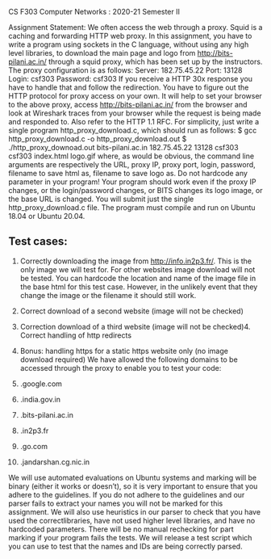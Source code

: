 CS F303 Computer Networks : 2020-21 Semester II

Assignment Statement:
We often access the web through a proxy. Squid is a caching and forwarding HTTP web proxy. In this
assignment, you have to write a program using sockets in the C language, without using any high level
libraries, to download the main page and logo from http://bits-pilani.ac.in/ through a squid proxy,
which has been set up by the instructors. The proxy configuration is as follows:
Server: 182.75.45.22
Port: 13128
Login: csf303
Password: csf303
If you receive a HTTP 30x response you have to handle that and follow the redirection. You have to
figure out the HTTP protocol for proxy access on your own. It will help to set your browser to the
above proxy, access http://bits-pilani.ac.in/ from the browser and look at Wireshark traces from your
browser while the request is being made and responded to. Also refer to the HTTP 1.1 RFC. For
simplicity, just write a single program http_proxy_download.c, which should run as follows:
$ gcc http_proxy_download.c -o http_proxy_download.out
$ ./http_proxy_downoad.out bits-pilani.ac.in 182.75.45.22 13128 csf303 csf303 index.html logo.gif
where, as would be obvious, the command line arguments are respectively the URL, proxy IP, proxy
port, login, password, filename to save html as, filename to save logo as.
Do not hardcode any parameter in your program! Your program should work even if the proxy IP
changes, or the login/password changes, or BITS changes its logo image, or the base URL is changed.
You will submit just the single http_proxy_download.c file. The program must compile and run on
Ubuntu 18.04 or Ubuntu 20.04. 

## Test cases:

1. Correctly downloading the image from http://info.in2p3.fr/. This is the only image we will test
for. For other websites image download will not be tested. You can hardcode the location and
name of the image file in the base html for this test case. However, in the unlikely event that
they change the image or the filename it should still work.
2. Correct download of a second website (image will not be checked)
3. Correction download of a third website (image will not be checked)4. Correct handling of http redirects
5. Bonus: handling https for a static https website only (no image download required)
We have allowed the following domains to be accessed through the proxy to enable you to test your
code:

1. .google.com
2. .india.gov.in
3. .bits-pilani.ac.in
4. .in2p3.fr
5. .go.com
6. .jandarshan.cg.nic.in

We will use automated evaluations on Ubuntu systems and marking will be binary (either it
works or doesn’t), so it is very important to ensure that you adhere to the guidelines. If you do
not adhere to the guidelines and our parser fails to extract your names you will not be marked
for this assignment. We will also use heuristics in our parser to check that you have used the correctlibraries, have not used higher level libraries, and have no hardcoded parameters. There will be no
manual rechecking for part marking if your program fails the tests. We will release a test script
which you can use to test that the names and IDs are being correctly parsed.
